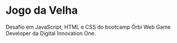 <h1> Jogo da Velha </h1>
Desafio em JavaScript, HTML e CSS do bootcamp Órbi Web Game Developer da Digital Innovation One.
